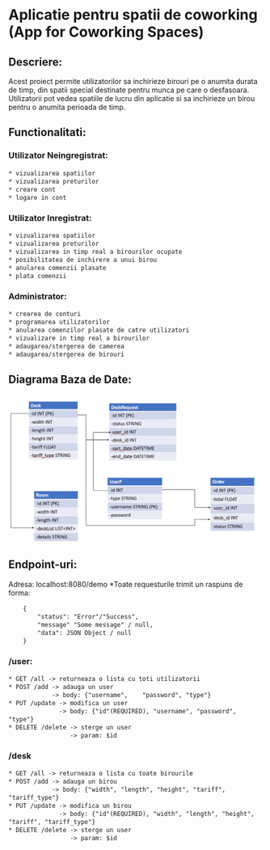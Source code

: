 #  Aplicatie pentru spatii de coworking (App for Coworking Spaces)
## Descriere:
Acest proiect permite utilizatorilor sa inchirieze
birouri pe o anumita durata de timp, din spatii special destinate pentru munca pe care o desfasoara.  Utilizatorii pot vedea spatiile de lucru din aplicatie si sa inchirieze un birou pentru o anumita perioada de timp.  

## Functionalitati:  
### Utilizator Neingregistrat:
    * vizualizarea spatiilor
    * vizualizarea preturilor  
    * creare cont  
    * logare in cont  
### Utilizator Inregistrat:
    * vizualizarea spatiilor  
    * vizualizarea preturilor  
    * vizualizarea in timp real a birourilor ocupate  
    * posibilitatea de inchirere a unui birou  
    * anularea comenzii plasate
    * plata comenzii 
### Administrator:
    * crearea de conturi  
    * programarea utilizatorilor  
    * anularea comenzilor plasate de catre utilizatori  
    * vizualizare in timp real a birourilor  
    * adaugarea/stergerea de camerea  
    * adaugarea/stergerea de birouri  
    
## Diagrama Baza de Date:
![DiagramaBD](diagramaBD.png)

## Endpoint-uri:  
Adresa: localhost:8080/demo
*Toate requesturile trimit un raspuns de forma:
```  
    {
        "status": "Error"/"Success",
        "message" "Some message" / null,
        "data": JSON Object / null
    }
```
### /user:  
    * GET /all -> returneaza o lista cu toti utilizatorii  
    * POST /add -> adauga un user  
                -> body: {"username",    "password", "type"}  
    * PUT /update -> modifica un user
                  -> body: {"id"(REQUIRED), "username", "password", "type"}  
    * DELETE /delete -> sterge un user
                     -> param: $id  
### /desk
    * GET /all -> returneaza o lista cu toate birourile  
    * POST /add -> adauga un birou  
                -> body: {"width", "length", "height", "tariff", "tariff_type"}    
    * PUT /update -> modifica un birou
                  -> body: {"id"(REQUIRED), "width", "length", "height", "tariff", "tariff_type"}  
    * DELETE /delete -> sterge un user
                     -> param: $id  
